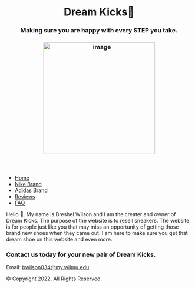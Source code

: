 <!DOCTYPE html>
 <html lang= 'en'>
   <!--
      Student Name: Breshel Wilson
      File Name: index.html
      Date:03/20/2022
   -->
  <head>
   <meta charset="utf-8">
   <link rel="stylesheet" type="text/css" href="https://legoman8304.github.io/style.css"> 
 </head>
 <body>

 <header>
   <h1>Dream Kicks👟</h1>
   <h3>Making sure you are happy with every STEP you take.<h3>
   <img width="303" alt="image" src="https://user-images.githubusercontent.com/101943680/160324441-318b7e53-61c8-41ef-af63-20547cb72ad1.png">

 </header>

 <nav>
   <ul class="topnav">
   <li><a class="active" href="home">Home</a></li>
   <li><a href="nike brand"> Nike Brand</a></li>
   <li><a href="adidas brand"> Adidas Brand</a></li>
   <li><a href="reviews"> Reviews</a></li>
   <li><a href="faq"> FAQ</a></li>
   </ul>
 </nav>

  Hello 👋. My name is Breshel Wilson and I am the creater and owner of Dream Kicks. The purpose of the website is to resell sneakers. 
     The website is for people just like you that may miss an opportunity of getting those brand new shoes when they came out. I am here to make sure you get that dream shoe on this
  website and even more.

 <main>
   
 </main>

 <footer>
   <h3>Contact us today for your new pair of Dream Kicks.</h3>
   <p>Email: <a href=”bwilson034@my.wilmu.edu”>bwilson034@my.wilmu.edu</a></p> 
   <p>&copy; Copyright 2022. All Rights Reserved.
   </p>
   

 </footer>

 </html>
